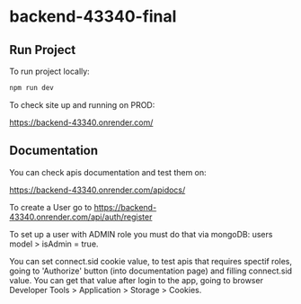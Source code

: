 # backend-43340-final

## Run Project

To run project locally:

```bash
npm run dev
```

To check site up and running on PROD:

https://backend-43340.onrender.com/

## Documentation

You can check apis documentation and test them on:

https://backend-43340.onrender.com/apidocs/

To create a User go to https://backend-43340.onrender.com/api/auth/register

To set up a user with ADMIN role you must do that via mongoDB: users model > isAdmin = true.

You can set connect.sid cookie value, to test apis that requires spectif roles, going to 'Authorize' button (into documentation page) and filling connect.sid value. You can get that value after login to the app, going to browser Developer Tools > Application > Storage > Cookies.
